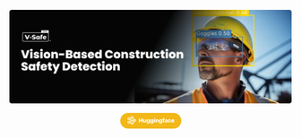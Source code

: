 ![V-Safe: Vison based construction safety detection](readme_glossaries/banner.png)


<div align="center">
    
<a href="https://huggingface.co/hasnatz/v-safe-rf-detr"> <img src="readme_glossaries/hug.png"> </a>

</div>

